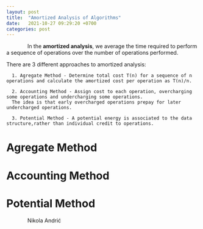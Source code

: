 ```yaml
---
layout: post
title:  "Amortized Analysis of Algorithms"
date:   2021-10-27 09:29:20 +0700
categories: post
---
```


&nbsp;&nbsp;&nbsp;&nbsp;&nbsp;&nbsp;&nbsp;&nbsp;&nbsp;&nbsp;&nbsp;&nbsp;&nbsp;
In the **amortized analysis**, we average the time required to perform a sequence of operations over the number of operations performed.

There are 3 different approaches to amortized analysis:

      1. Agregate Method - Determine total cost T(n) for a sequence of n operations and calculate the amortized cost per operation as T(n)/n.
      
      2. Accounting Method - Assign cost to each operation, overcharging some operations and undercharging some operations. 
      The idea is that early overcharged operations prepay for later undercharged operations. 
      
      3. Potential Method - A potential energy is associated to the data structure,rather than individual credit to operations. 
      
# Agregate Method

# Accounting Method

# Potential Method


&nbsp;&nbsp;&nbsp;&nbsp;&nbsp;&nbsp;&nbsp;&nbsp;&nbsp;&nbsp;&nbsp;&nbsp;&nbsp;
 Nikola Andrić
